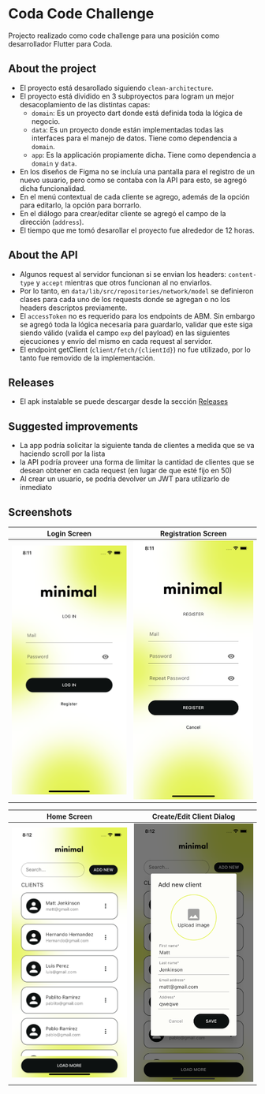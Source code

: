 # Coda Code Challenge

Projecto realizado como code challenge para una posición como desarrollador Flutter para Coda.

## About the project
- El proyecto está desarollado siguiendo `clean-architecture`.
- El proyecto está dividido en 3 subproyectos para logram un mejor desacoplamiento de las distintas capas:
  - `domain`: Es un proyecto dart donde está definida toda la lógica de negocio.
  - `data`: Es un proyecto donde están implementadas todas las interfaces para el manejo de datos. Tiene como dependencia a `domain`.
  - `app`: Es la applicación propiamente dicha. Tiene como dependencia a `domain` y `data`.
- En los diseños de Figma no se incluía una pantalla para el registro de un nuevo usuario, pero como se contaba con la API para esto, se agregó dicha funcionalidad.
- En el menú contextual de cada cliente se agrego, además de la opción para editarlo, la opción para borrarlo.
- En el diálogo para crear/editar cliente se agregó el campo de la dirección (`address`).
- El tiempo que me tomó desarollar el proyecto fue alrededor de 12 horas.

## About the API
- Algunos request al servidor funcionan si se envian los headers: `content-type` y `accept` mientras que otros funcionan al no enviarlos.
- Por lo tanto, en `data/lib/src/repositories/network/model` se definieron clases para cada uno de los requests donde se agregan o no los headers descriptos previamente.
- El `accessToken` no es requerido para los endpoints de ABM. Sin embargo se agregó toda la lógica necesaria para guardarlo, validar que este siga siendo válido (valida el campo `exp` del payload) en las siguientes ejecuciones y envío del mismo en cada request al servidor.
- El endpoint getClient (`client/fetch/{clientId}`) no fue utilizado, por lo tanto fue removido de la implementación.


## Releases
- El apk instalable se puede descargar desde la sección [Releases](https://github.com/emanuelnlopez/flutter-coda-challenge/releases)

## Suggested improvements
- La app podría solicitar la siguiente tanda de clientes a medida que se va haciendo scroll por la lista
- la API podría proveer una forma de limitar la cantidad de clientes que se desean obtener en cada request (en lugar de que esté fijo en 50)
- Al crear un usuario, se podría devolver un JWT para utilizarlo de inmediato

## Screenshots

Login Screen | Registration Screen
--- | ----
<img src="extras/login_screen.png" width="300"/> | <img src="extras/create_user_screen.png" width="300"/>

Home Screen | Create/Edit Client Dialog
--- | ----
<img src="extras/home_screen.png" width="300"/> | <img src="extras/client_form_dialog.png" width="300"/>
